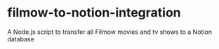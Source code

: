 # filmow-to-notion-integration
A Node.js script to transfer all Filmow movies and tv shows to a Notion database
